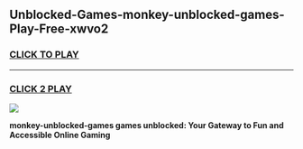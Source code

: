 
## Unblocked-Games-monkey-unblocked-games-Play-Free-xwvo2
<h3>
<a href="https://premium76.site?title=monkey-unblocked-games&ref=18A">CLICK TO PLAY</a></h3>
<hr>

<h3>
<a href="https://premium76.site?title=monkey-unblocked-games&ref=18A">CLICK 2 PLAY</a>
  
</h3>

<a href="https://premium76.site?title=monkey-unblocked-games&ref=18A"><img src="https://clearcache.store/games.png"></a>


**monkey-unblocked-games games unblocked: Your Gateway to Fun and Accessible Online Gaming**
